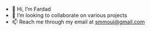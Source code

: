 - 👋 Hi, I’m Fardad
- 💞️ I’m looking to collaborate on various projects
- 📫 Reach me through my email at smmouj@gmail.com

